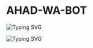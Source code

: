 # AHAD-WA-BOT

![Typing SVG](https://readme-typing-svg.demolab.com?font=Fira+Code&weight=600&size=30&pause=1000&color=F70807&center=true&vCenter=true&multiline=true&repeat=false&width=435&lines=Coming+Soon+now!)
<p align="center">

![Typing SVG](https://readme-typing-svg.demolab.com?font=Fira+Code&size=30&pause=1000&center=true&vCenter=true&width=435&lines=WELCOME+TO+AHAD-WA-BOT;Multi+Device+WhatsApp+Bot;This+Bot+Coming+Soon+now!;Developer+By%3A+Ahad+Mehmood)
<p align="center">
